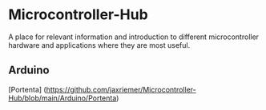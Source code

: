 # Microcontroller-Hub
A place for relevant information and introduction to different microcontroller hardware and applications where they are most useful.

## Arduino

[Portenta] (https://github.com/jaxriemer/Microcontroller-Hub/blob/main/Arduino/Portenta)
